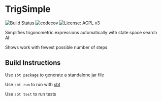 # TrigSimple
[![Build Status](https://travis-ci.org/CBSkarmory/TrigSimple.png)](https://travis-ci.org/CBSkarmory/TrigSimple)
[![codecov](https://codecov.io/gh/CBSkarmory/TrigSimple/branch/master/graph/badge.svg)](https://codecov.io/gh/CBSkarmory/TrigSimple)
[![License: AGPL v3](https://img.shields.io/badge/License-AGPL%20v3-blue.svg)](https://www.gnu.org/licenses/agpl-3.0)

Simplifies trigonometric expressions automatically with state space search AI

Shows work with fewest possible number of steps

## Build Instructions
Use `sbt package` to generate a standalone jar file

Use `sbt run` to run with [sbt](https://www.scala-sbt.org/)

Use `sbt test` to run tests
